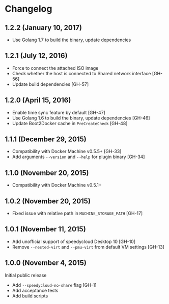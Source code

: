 # Changelog

## 1.2.2 (January 10, 2017)
- Use Golang 1.7 to build the binary, update dependencies

## 1.2.1 (July 12, 2016)
- Force to connect the attached ISO image
- Check whether the host is connected to Shared network interface [GH-56]
- Update build dependencies [GH-57]

## 1.2.0 (April 15, 2016)
- Enable time sync feature by default [GH-47]
- Use Golang 1.6 to build the binary, update dependencies [GH-46]
- Update Boot2Docker cache in `PreCreateCheck` [GH-48]

## 1.1.1 (December 29, 2015)
- Compatibility with Docker Machine v0.5.5+ [GH-33]
- Add arguments `--version` and `--help` for plugin binary [GH-34]

## 1.1.0 (November 20, 2015)
- Compatibility with Docker Machine v0.5.1+

## 1.0.2 (November 20, 2015)
- Fixed issue with relative path in `MACHINE_STORAGE_PATH` [GH-17]

## 1.0.1 (November 11, 2015)
- Add unofficial support of speedycloud Desktop 10 [GH-10]
- Remove `--nested-virt` and `--pmu-virt` from default VM settings [GH-13]

## 1.0.0 (November 4, 2015)
Initial public release
- Add `--speedycloud-no-share` flag [GH-1]
- Add acceptance tests
- Add build scripts
